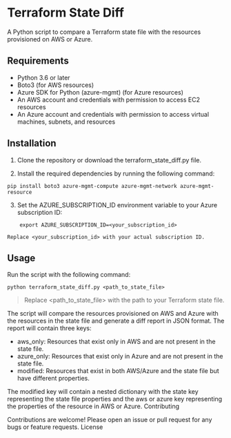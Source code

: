 # Terraform State Diff

A Python script to compare a Terraform state file with the resources provisioned on AWS or Azure.
## Requirements

  *  Python 3.6 or later
  *  Boto3 (for AWS resources)
  *  Azure SDK for Python (azure-mgmt) (for Azure resources)
  *  An AWS account and credentials with permission to access EC2 resources
  *  An Azure account and credentials with permission to access virtual machines, subnets, and resources

## Installation

  1.  Clone the repository or download the terraform_state_diff.py file.

  2. Install the required dependencies by running the following command:
```
pip install boto3 azure-mgmt-compute azure-mgmt-network azure-mgmt-resource
```
  3. Set the AZURE_SUBSCRIPTION_ID environment variable to your Azure subscription ID:

```
    export AZURE_SUBSCRIPTION_ID=<your_subscription_id>
```
    Replace <your_subscription_id> with your actual subscription ID.

## Usage

Run the script with the following command:

```
python terraform_state_diff.py <path_to_state_file>
```
> Replace <path_to_state_file> with the path to your Terraform state file.

The script will compare the resources provisioned on AWS and Azure with the resources in the state file and generate a diff report in JSON format. The report will contain three keys:

  *  aws_only: Resources that exist only in AWS and are not present in the state file.
  *  azure_only: Resources that exist only in Azure and are not present in the state file.
  *  modified: Resources that exist in both AWS/Azure and the state file but have different properties.

The modified key will contain a nested dictionary with the state key representing the state file properties and the aws or azure key representing the properties of the resource in AWS or Azure.
Contributing

Contributions are welcome! Please open an issue or pull request for any bugs or feature requests.
License
